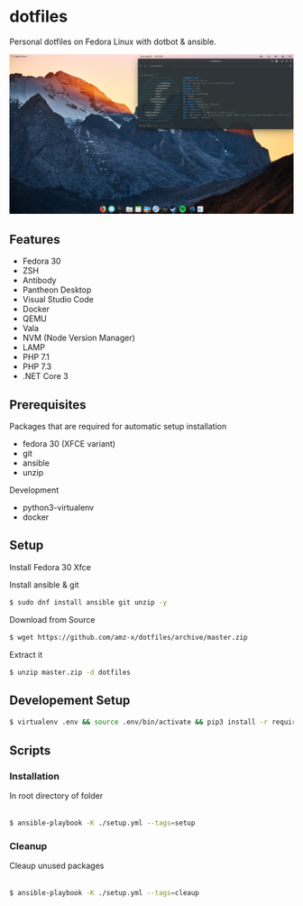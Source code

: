 # dotfiles


Personal dotfiles on Fedora Linux with dotbot & ansible.

![Screenshot](https://github.com/amz-x/dotfiles/raw/master/data/screenshot.png "Personal - Fedora 30 - Pantheon Desktop")

## Features
- Fedora 30
- ZSH
- Antibody
- Pantheon Desktop
- Visual Studio Code
- Docker
- QEMU
- Vala
- NVM (Node Version Manager)
- LAMP
- PHP 7.1
- PHP 7.3
- .NET Core 3

## Prerequisites

Packages that are required for automatic setup installation

- fedora 30 (XFCE variant)
- git
- ansible
- unzip

Development

- python3-virtualenv
- docker

## Setup

Install Fedora 30 Xfce

Install ansible & git
```bash
$ sudo dnf install ansible git unzip -y
```

Download from Source
```bash
$ wget https://github.com/amz-x/dotfiles/archive/master.zip
```

Extract it 
```bash
$ unzip master.zip -d dotfiles
```

## Developement Setup

```bash
$ virtualenv .env && source .env/bin/activate && pip3 install -r requirements.txt
```

## Scripts

### Installation 

In root directory of folder
```bash

$ ansible-playbook -K ./setup.yml --tags=setup
```

### Cleanup 

Cleaup unused packages
```bash

$ ansible-playbook -K ./setup.yml --tags=cleaup
```

